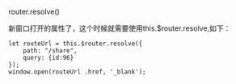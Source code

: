router.resolve()

新窗口打开的属性了，这个时候就需要使用this.$router.resolve,如下：

```
let routeUrl = this.$router.resolve({
	path: "/share",
	query: {id:96}
});
window.open(routeUrl .href, '_blank');
```

